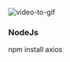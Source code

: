  

 ![video-to-gif](https://user-images.githubusercontent.com/88254614/226804585-5590e2be-ed33-467a-9177-c7fc1524b490.gif)

 
 ### NodeJs

 npm install axios

